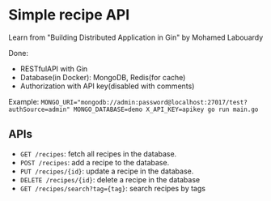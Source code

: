 # Simple recipe API

Learn from "Building Distributed Application in Gin" by Mohamed Labouardy

Done:

- RESTfulAPI with Gin
- Database(in Docker): MongoDB, Redis(for cache)
- Authorization with API key(disabled with comments)


Example: `MONGO_URI="mongodb://admin:password@localhost:27017/test?authSource=admin" MONGO_DATABASE=demo X_API_KEY=apikey go run main.go`

## APIs

- `GET /recipes`: fetch all recipes in the database.
- `POST /recipes`: add a recipe to the database.
- `PUT /recipes/{id}`: update a recipe in the database.
- `DELETE /recipes/{id}`: delete a recipe in the database
- `GET /recipes/search?tag={tag}`: search recipes by tags
